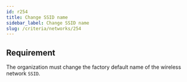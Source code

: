 ```yaml
---
id: r254
title: Change SSID name
sidebar_label: Change SSID name
slug: /criteria/networks/254
---
```


## Requirement

The organization must change the factory default name
of the wireless network `SSID`.
